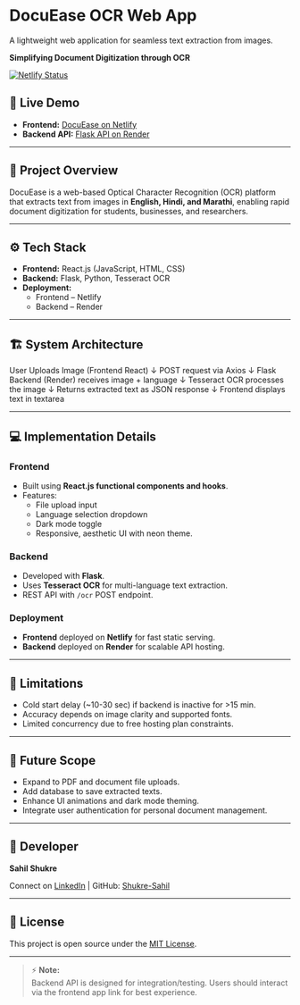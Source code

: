 # DocuEase OCR Web App
A lightweight web application for seamless text extraction from images.


**Simplifying Document Digitization through OCR**

[![Netlify Status](https://api.netlify.com/api/v1/badges/31707da4-6642-41fe-934e-a9c755c87a28/deploy-status)](https://app.netlify.com/projects/docuease-ss/deploys)

## 🚀 Live Demo

- **Frontend:** [DocuEase on Netlify]([https://docuease-ss.netlify.app/](https://docuease-ss.netlify.app/))
- **Backend API:** [Flask API on Render](https://ocr-backend-gr8w.onrender.com)

---

## 📝 Project Overview

DocuEase is a web-based Optical Character Recognition (OCR) platform that extracts text from images in **English, Hindi, and Marathi**, enabling rapid document digitization for students, businesses, and researchers.

---

## ⚙️ Tech Stack

- **Frontend:** React.js (JavaScript, HTML, CSS)
- **Backend:** Flask, Python, Tesseract OCR
- **Deployment:**
  - Frontend – Netlify
  - Backend – Render

---

## 🏗️ System Architecture
User Uploads Image (Frontend React)
↓
POST request via Axios
↓
Flask Backend (Render) receives image + language
↓
Tesseract OCR processes the image
↓
Returns extracted text as JSON response
↓
Frontend displays text in textarea


---

## 💻 Implementation Details

### **Frontend**
- Built using **React.js functional components and hooks**.
- Features:
  - File upload input
  - Language selection dropdown
  - Dark mode toggle
  - Responsive, aesthetic UI with neon theme.

### **Backend**
- Developed with **Flask**.
- Uses **Tesseract OCR** for multi-language text extraction.
- REST API with `/ocr` POST endpoint.

### **Deployment**
- **Frontend** deployed on **Netlify** for fast static serving.
- **Backend** deployed on **Render** for scalable API hosting.

---

## 🚧 Limitations

- Cold start delay (~10-30 sec) if backend is inactive for >15 min.
- Accuracy depends on image clarity and supported fonts.
- Limited concurrency due to free hosting plan constraints.

---

## 🔮 Future Scope

- Expand to PDF and document file uploads.  
- Add database to save extracted texts.  
- Enhance UI animations and dark mode theming.  
- Integrate user authentication for personal document management.

---

## 👤 Developer

**Sahil Shukre**

Connect on [LinkedIn](www.linkedin.com/in/sahil-shukre-269961281) | GitHub: [Shukre-Sahil](https://github.com/Shukre-Sahil)

---

## 📜 License

This project is open source under the [MIT License](LICENSE).

---

> ⚡ **Note:**  
> Backend API is designed for integration/testing. Users should interact via the frontend app link for best experience.



